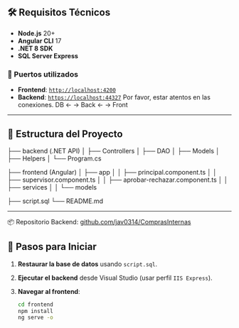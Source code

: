 ## 🛠 Requisitos Técnicos

- **Node.js** 20+
- **Angular CLI** 17
- **.NET 8 SDK**
- **SQL Server Express**

### 🔌 Puertos utilizados

- **Frontend**: [`http://localhost:4200`](http://localhost:4200)
- **Backend**: [`https://localhost:44327`](https://localhost:44327)
Por favor, estar atentos en las conexiones.
 DB <- -> Back <- -> Front
---

## 📁 Estructura del Proyecto

├── backend (.NET API) │ ├── Controllers │ ├── DAO │ ├── Models │ ├── Helpers │ └── Program.cs

├── frontend (Angular) │ ├── app │ │ ├── principal.component.ts │ │ ├── supervisor.component.ts │ │ ├── aprobar-rechazar.component.ts │ │ ├── services │ │ └── models

├── script.sql └── README.md


---
📦 Repositorio Backend: [github.com/jav0314/ComprasInternas](https://github.com/jav0314/ComprasInternas)
## 🚀 Pasos para Iniciar

1. **Restaurar la base de datos** usando `script.sql`.
2. **Ejecutar el backend** desde Visual Studio (usar perfil `IIS Express`).
3. **Navegar al frontend**:

   ```bash
   cd frontend
   npm install
   ng serve -o
